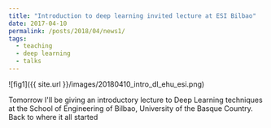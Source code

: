 ```yaml
---
title: "Introduction to deep learning invited lecture at ESI Bilbao"
date: 2017-04-10
permalink: /posts/2018/04/news1/
tags:
  - teaching
  - deep learning
  - talks
---
```

					  
![fig1]({{ site.url }}/images/20180410_intro_dl_ehu_esi.png)

Tomorrow I'll be giving an introductory lecture to Deep Learning techniques at the School of Engineering of Bilbao, University of the Basque Country.
Back to where it all started
 
 


